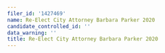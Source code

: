 ```yaml
---
filer_id: '1427469'
name: Re-Elect City Attorney Barbara Parker 2020
candidate_controlled_id: ''
data_warning: ''
title: Re-Elect City Attorney Barbara Parker 2020
---
```


